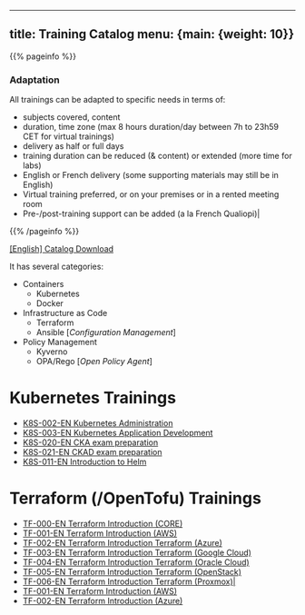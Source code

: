 
---
title: Training Catalog
menu: {main: {weight: 10}}
---

{{% pageinfo %}}
### Adaptation
All trainings can be adapted to specific needs in terms of:
- subjects covered, content
- duration, time zone (max 8 hours duration/day between 7h to 23h59 CET for virtual trainings)
- delivery as half or full days
- training duration can be reduced (& content) or extended (more time for labs)
- English or French delivery (some supporting materials may still be in English)
- Virtual training preferred, or on your premises or in a rented meeting room 
- Pre-/post-training support can be added (a la French Qualiopi)|

{{% /pageinfo %}}

<a class="btn btn-lg btn-secondary me-3 mb-4" href="cv.pdf">
  [English] Catalog Download <i class="fa-regular fa-newspaper"></i>
</a>

It has several categories:
- Containers
  - Kubernetes
  - Docker
- Infrastructure as Code
  - Terraform
  - Ansible [*Configuration Management*]
- Policy Management
  - Kyverno
  - OPA/Rego [*Open Policy Agent*]

# Kubernetes Trainings
- <a href="tr_k8s-002-en_kubernetesadministration/" > K8S-002-EN Kubernetes Administration </a>
- <a href="tr_k8s-003-en_kubernetesapplicationdevelopment/" > K8S-003-EN Kubernetes Application Development </a>
- <a href="tr_k8s-020-en_ckaexampreparation/" > K8S-020-EN CKA exam preparation </a>
- <a href="tr_k8s-021-en_ckadexampreparation/" > K8S-021-EN CKAD exam preparation </a>
- <a href="tr_k8s-011-en_introductiontohelm/" > K8S-011-EN Introduction to Helm </a>

# Terraform (/OpenTofu) Trainings
- <a href="tr_tf-000-en_terraformintroduction(core)/" > TF-000-EN Terraform Introduction (CORE) </a>
- <a href="tr_tf-001-en_terraformintroduction(aws)/" > TF-001-EN Terraform Introduction (AWS) </a>
- <a href="tr_tf-002-en_terraformintroductionterraform(azure)/" > TF-002-EN Terraform Introduction Terraform (Azure) </a>
- <a href="tr_tf-003-en_terraformintroductionterraform(googlecloud)/" > TF-003-EN Terraform Introduction Terraform (Google Cloud) </a>
- <a href="tr_tf-004-en_terraformintroductionterraform(oraclecloud)/" > TF-004-EN Terraform Introduction Terraform (Oracle Cloud) </a>
- <a href="tr_tf-005-en_terraformintroductionterraform(openstack)/" > TF-005-EN Terraform Introduction Terraform (OpenStack) </a>
- <a href="tr_tf-006-en_terraformintroductionterraform(proxmox)|/" > TF-006-EN Terraform Introduction Terraform (Proxmox)| </a>
- <a href="tr_tf-001-en_terraformintroduction(aws)/" > TF-001-EN Terraform Introduction (AWS) </a>
- <a href="tr_tf-002-en_terraformintroduction(azure)/" > TF-002-EN Terraform Introduction (Azure) </a>
